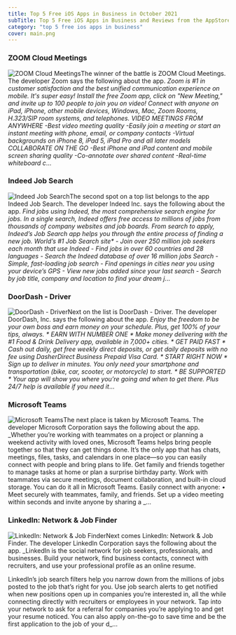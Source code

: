 ```yaml
---
title: Top 5 Free iOS Apps in Business in October 2021
subTitle: Top 5 Free iOS Apps in Business and Reviews from the AppStore in October 2021.
category: "top 5 free ios apps in business"
cover: main.png
---
```


### ZOOM Cloud Meetings

![ZOOM Cloud Meetings](https://is4-ssl.mzstatic.com/image/thumb/Purple115/v4/65/63/36/656336ea-bb2c-669c-d695-0e92ea59d99e/AppIcon-0-1x_U007emarketing-0-9-0-85-220.png/100x100bb.png)The winner of the battle is ZOOM Cloud Meetings. The developer Zoom says the following about the app. _Zoom is #1 in customer satisfaction and the best unified communication experience on mobile.  It's super easy! Install the free Zoom app, click on "New Meeting," and invite up to 100 people to join you on video! Connect with anyone on iPad, iPhone, other mobile devices, Windows, Mac, Zoom Rooms, H.323/SIP room systems, and telephones.  VIDEO MEETINGS FROM ANYWHERE -Best video meeting quality -Easily join a meeting or start an instant meeting with phone, email, or company contacts -Virtual backgrounds on iPhone 8, iPad 5, iPad Pro and all later models  COLLABORATE ON THE GO -Best iPhone and iPad content and mobile screen sharing quality -Co-annotate over shared content -Real-time whiteboard c_...

### Indeed Job Search

![Indeed Job Search](https://is4-ssl.mzstatic.com/image/thumb/Purple125/v4/9c/5b/c8/9c5bc87c-e24a-377b-1454-24059d27f18a/AppIcon-0-0-1x_U007emarketing-0-0-0-10-0-0-sRGB-0-0-0-GLES2_U002c0-512MB-85-220-0-0.png/100x100bb.png)The second spot on a top list belongs to the app Indeed Job Search. The developer Indeed Inc. says the following about the app. _Find jobs using Indeed, the most comprehensive search engine for jobs. In a single search, Indeed offers free access to millions of jobs from thousands of company websites and job boards.  From search to apply, Indeed’s Job Search app helps you through the entire process of finding a new job.  World’s #1 Job Search site* - Join over 250 million job seekers each month that use Indeed - Find jobs in over 60 countries and 28 languages - Search the Indeed database of over 16 million jobs  Search - Simple, fast-loading job search  - Find openings in cities near you using your device’s GPS - View new jobs added since your last search - Search by job title, company and location to find your dream j_...

### DoorDash - Driver

![DoorDash - Driver](https://is2-ssl.mzstatic.com/image/thumb/Purple125/v4/66/8c/96/668c963d-e393-ace8-9626-266c66eb4f49/AppIcon-0-1x_U007emarketing-0-5-0-85-220.png/100x100bb.png)Next on the list is DoorDash - Driver. The developer DoorDash, Inc. says the following about the app. _Enjoy the freedom to be your own boss and earn money on your schedule. Plus, get 100% of your tips, always.  *    EARN WITH NUMBER ONE   * Make money delivering with the #1 Food & Drink Delivery app, available in 7,000+ cities.  *   GET PAID FAST   * Cash out daily, get free weekly direct deposits, or get daily deposits with no fee using DasherDirect Business Prepaid Visa Card.   *   START RIGHT NOW   * Sign up to deliver in minutes. You only need your smartphone and transportation (bike, car, scooter, or motorcycle) to start.  *   BE SUPPORTED   * Your app will show you where you’re going and when to get there. Plus 24/7 help is available if you need it_...

### Microsoft Teams

![Microsoft Teams](https://is5-ssl.mzstatic.com/image/thumb/Purple115/v4/8a/a5/a3/8aa5a315-357f-14f9-6116-4b64ad5fa2f6/AppIcon-0-0-1x_U007emarketing-0-0-0-7-0-0-sRGB-0-0-0-GLES2_U002c0-512MB-85-220-0-0.png/100x100bb.png)The next place is taken by Microsoft Teams. The developer Microsoft Corporation says the following about the app. _Whether you’re working with teammates on a project or planning a weekend activity with loved ones, Microsoft Teams helps bring people together so that they can get things done. It’s the only app that has chats, meetings, files, tasks, and calendars in one place—so you can easily connect with people and bring plans to life. Get family and friends together to manage tasks at home or plan a surprise birthday party. Work with teammates via secure meetings, document collaboration, and built-in cloud storage. You can do it all in Microsoft Teams.   Easily connect with anyone:  • Meet securely with teammates, family, and friends. Set up a video meeting within seconds and invite anyone by sharing a _...

### LinkedIn: Network & Job Finder

![LinkedIn: Network & Job Finder](https://is1-ssl.mzstatic.com/image/thumb/Purple125/v4/85/92/4a/85924a65-b1e2-47cf-7913-87827f62e30c/AppIcon-0-1x_U007emarketing-0-7-0-85-220.png/100x100bb.png)Next comes LinkedIn: Network & Job Finder. The developer LinkedIn Corporation says the following about the app. _LinkedIn is the social network for job seekers, professionals, and businesses. Build your network, find business contacts, connect with recruiters, and use your professional profile as an online resume.  LinkedIn’s job search filters help you narrow down from the millions of jobs posted to the job that’s right for you. Use job search alerts to get notified when new positions open up in companies you’re interested in, all the while connecting directly with recruiters or employees in your network. Tap into your network to ask for a referral for companies you’re applying to and get your resume noticed. You can also apply on-the-go to save time and be the first application to the job of your d_...

